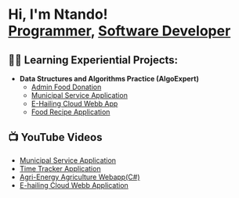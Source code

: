 <h1>Hi, I'm Ntando! <br/><a href="https://github.com/Ntand42">Programmer</a>, <a href="https://www.linkedin.com/in/ntando-msweli-ba5018251/">Software Developer</a> </h1>

<h2>👨‍💻 Learning Experiential Projects:</h2>

- <b>Data Structures and Algorithms Practice (AlgoExpert)</b>
  - [Admin Food Donation](https://github.com/Ntand42/Admin-Food-Donation)
  - [Municipal Service Application](https://github.com/Ntand42/Municipal-Service-Application/blob/main/README.md)
  - [E-Hailing Cloud Webb App](https://github.com/Ntand42/E-Hailing-Cloud-Web-Application)
  - [Food Recipe Application](https://github.com/Ntand42/Food-Recipe-Application/blob/main/README.md)


<h2>📺 YouTube Videos</h2>

- [Municipal Service Application](https://youtu.be/Lcv6Xp318lQ)
- [Time Tracker Application](https://youtu.be/5zgkMvHGytQ?si=okPVhYs6_urE59uS)
- [Agri-Energy Agriculture Webapp(C#)](https://youtu.be/aytdQZQEgMk)
- [E-hailing Cloud Webb Application](https://youtu.be/4B2fD16EpJU)

<!--
**joshmadakor1/joshmadakor1** is a ✨ _special_ ✨ repository because its `README.md` (this file) appears on your GitHub profile.

Here are some ideas to get you started:

- 🔭 I’m currently working on ...
- 🌱 I’m currently learning ...
- 👯 I’m looking to collaborate on ...
- 🤔 I’m looking for help with ...
- 💬 Ask me about ...
- 📫 How to reach me: ...
- 😄 Pronouns: ...
- ⚡ Fun fact: ...
-->
